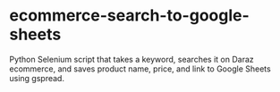 # ecommerce-search-to-google-sheets
Python Selenium script that takes a keyword, searches it on Daraz ecommerce, and saves product name, price, and link to Google Sheets using gspread.
